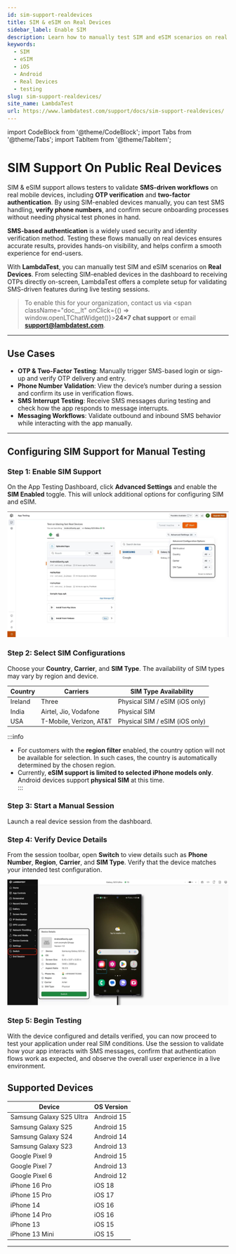 ```yaml
---
id: sim-support-realdevices
title: SIM & eSIM on Real Devices
sidebar_label: Enable SIM
description: Learn how to manually test SIM and eSIM scenarios on real mobile devices using LambdaTest, including configurations, SMS validation, and supported devices.
keywords:
  - SIM
  - eSIM
  - iOS
  - Android
  - Real Devices
  - testing
slug: sim-support-realdevices/
site_name: LambdaTest
url: https://www.lambdatest.com/support/docs/sim-support-realdevices/
---
```

import CodeBlock from '@theme/CodeBlock';
import Tabs from '@theme/Tabs';
import TabItem from '@theme/TabItem';

# SIM Support On Public Real Devices

SIM & eSIM support allows testers to validate **SMS-driven workflows** on real mobile devices, including **OTP verification** and **two-factor authentication**. By using SIM-enabled devices manually, you can test SMS handling, **verify phone numbers**, and confirm secure onboarding processes without needing physical test phones in hand.  

**SMS-based authentication** is a widely used security and identity verification method. Testing these flows manually on real devices ensures accurate results, provides hands-on visibility, and helps confirm a smooth experience for end-users.  

With **LambdaTest**, you can manually test SIM and eSIM scenarios on **Real Devices**. From selecting SIM-enabled devices in the dashboard to receiving OTPs directly on-screen, LambdaTest offers a complete setup for validating SMS-driven features during live testing sessions.  

> To enable this for your organization, contact us via <span className="doc__lt" onClick={() => window.openLTChatWidget()}>**24×7 chat support**</span> or email **support@lambdatest.com**.<br />

---

## Use Cases

- **OTP & Two-Factor Testing**: Manually trigger SMS-based login or sign-up and verify OTP delivery and entry.  
- **Phone Number Validation**: View the device’s number during a session and confirm its use in verification flows.  
- **SMS Interrupt Testing**: Receive SMS messages during testing and check how the app responds to message interrupts.  
- **Messaging Workflows**: Validate outbound and inbound SMS behavior while interacting with the app manually.  


---

## Configuring SIM Support for Manual Testing

### Step 1: Enable SIM Support
On the App Testing Dashboard, click **Advanced Settings** and enable the **SIM Enabled** toggle. This will unlock additional options for configuring SIM and eSIM.  

![SIM Enabled Toggle desc](../assets/images/real-device-app-testing/Sim/Sim-Toggle-on.png)  

### Step 2: Select SIM Configurations
Choose your **Country**, **Carrier**, and **SIM Type**. The availability of SIM types may vary by region and device.

| Country | Carriers               | SIM Type Availability        |
|---------|-----------------------|-----------------------------|
| Ireland | Three                 | Physical SIM / eSIM (iOS only) |
| India   | Airtel, Jio, Vodafone | Physical SIM                |
| USA     | T-Mobile, Verizon, AT&T | Physical SIM / eSIM (iOS only) |



:::info
- For customers with the **region filter** enabled, the country option will not be available for selection. In such cases, the country is automatically determined by the chosen region.  
- Currently, **eSIM support is limited to selected iPhone models only**. Android devices support **physical SIM** at this time.  
:::

### Step 3: Start a Manual Session
Launch a real device session from the dashboard.  

### Step 4: Verify Device Details
From the session toolbar, open **Switch** to view details such as **Phone Number**, **Region**, **Carrier**, and **SIM Type**. Verify that the device matches your intended test configuration.  

![SIM Device](../assets/images/real-device-app-testing/Sim/Sim-InDevice.png)  

### Step 5: Begin Testing
With the device configured and details verified, you can now proceed to test your application under real SIM conditions. Use the session to validate how your app interacts with SMS messages, confirm that authentication flows work as expected, and observe the overall user experience in a live environment.   

## Supported Devices

| Device                  | OS Version  |
|--------------------------|-------------|
| Samsung Galaxy S25 Ultra | Android 15  |
| Samsung Galaxy S25       | Android 15  |
| Samsung Galaxy S24       | Android 14  |
| Samsung Galaxy S23       | Android 13  |
| Google Pixel 9           | Android 15  |
| Google Pixel 7           | Android 13  |
| Google Pixel 6           | Android 12  |
| iPhone 16 Pro            | iOS 18      |
| iPhone 15 Pro            | iOS 17      |
| iPhone 14                | iOS 16      |
| iPhone 14 Pro            | iOS 16      |
| iPhone 13                | iOS 15      |
| iPhone 13 Mini           | iOS 15      |

---